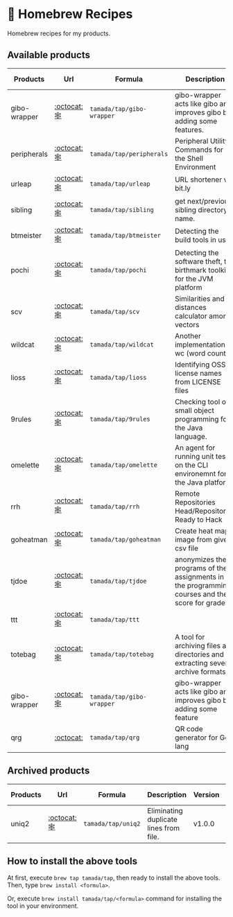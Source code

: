 # :beer: Homebrew Recipes

Homebrew recipes for my products.

## Available products

| Products | Url | Formula | Description | Version | Release date |
|----------|-----|---------|-------------|---------|--------------|
| gibo-wrapper | [:octocat:](https://github.com/tamada/gibo-wrapper)[:spider_web:](https://tamada.github.io/tamada/gibo-wrapper/)| `tamada/tap/gibo-wrapper` | gibo-wrapper acts like gibo and improves gibo by adding some features. |v0.8.1 | 2024-05-07 |
| peripherals | [:octocat:](https://github.com/tamada/peripherals)[:spider_web:](https://tamada.github.io/peripherals/)| `tamada/tap/peripherals` | Peripheral Utility Commands for the Shell Environment |v1.0.1 | 2023-08-05 |
| urleap | [:octocat:](https://github.com/tamada/urleap)[:spider_web:](https://tamada.github.io/urleap/)| `tamada/tap/urleap` | URL shortener via bit.ly |v0.2.5 | 2023-07-15 |
| sibling | [:octocat:](https://github.com/tamada/sibling)[:spider_web:](https://tamada.github.io/sibling/)| `tamada/tap/sibling` | get next/previous sibling directory name. |v1.3.0 | 2023-06-22 |
| btmeister | [:octocat:](https://github.com/tamada/btmeister)[:spider_web:](https://tamada.github.io/tamada/btmeister/)| `tamada/tap/btmeister` | Detecting the build tools in use |v0.5.0 | 2022-06-20 |
| pochi | [:octocat:](https://github.com/tamada/pochi)[:spider_web:](https://tamada.github.io/pochi/)| `tamada/tap/pochi` | Detecting the software theft, the birthmark toolkit for the JVM platform |v2.6.0 | 2021-12-13 |
| scv | [:octocat:](https://github.com/tamada/scv)[:spider_web:](https://tamada.github.io/scv/)| `tamada/tap/scv` | Similarities and distances calculator among vectors |v1.0.0 | 2021-07-12 |
| wildcat | [:octocat:](https://github.com/tamada/wildcat)[:spider_web:](https://tamada.github.io/wildcat/)| `tamada/tap/wildcat` | Another implementation of wc (word count) |v1.2.0 | 2021-04-28 |
| lioss | [:octocat:](https://github.com/tamada/lioss)[:spider_web:](https://tamada.github.io/lioss/)| `tamada/tap/lioss` | Identifying OSS license names from LICENSE files |v1.0.0 | 2020-10-31 |
| 9rules | [:octocat:](https://github.com/tamada/9rules)[:spider_web:](https://tamada.github.io/9rules/)| `tamada/tap/9rules` | Checking tool of small object programming for the Java language. |v1.1.1 | 2020-09-23 |
| omelette | [:octocat:](https://github.com/tamada/omelette)[:spider_web:](https://tamada.github.io/omelette/)| `tamada/tap/omelette` | An agent for running unit tests on the CLI environemnt for the Java platform |v1.1.1 | 2020-07-17 |
| rrh | [:octocat:](https://github.com/tamada/rrh)[:spider_web:](https://tamada.github.io/rrh/)| `tamada/tap/rrh` | Remote Repositories Head/Repositories Ready to Hack |v1.2.0 | 2020-04-24 |
| goheatman | [:octocat:](https://github.com/tamada/goheatman)[:spider_web:](https://tamada.github.io/goheatman/)| `tamada/tap/goheatman` | Create heat map image from given csv file |v1.0.1 | 2020-03-08 |
| tjdoe | [:octocat:](https://github.com/tamada/tjdoe)[:spider_web:](https://tamada.github.io/tjdoe/)| `tamada/tap/tjdoe` | anonymizes the programs of the assignments in the programming courses and their score for grades. |v1.0.0 | 2019-12-26 |
| ttt | [:octocat:](https://github.com/tamada/ttt)[:spider_web:](https://tamada.github.io/ttt/)| `tamada/tap/ttt` |  |v1.0.0 | 2019-11-06 |
| totebag | [:octocat:](https://github.com/tamada/totebag)[:spider_web:](https://tamada.github.io/tamada/totebag/)| `tamada/tap/totebag` | A tool for archiving files and directories and extracting several archive formats. || |
| gibo-wrapper | [:octocat:](https://github.com/tamada/gibo-wrapper)[:spider_web:](https://github.com/tamada/gibo-wrapper/)| `tamada/tap/gibo-wrapper` | gibo-wrapper acts like gibo and improves gibo by adding some feature || |
| qrg | [:octocat:](https://github.com/tamada/qrg)| `tamada/tap/qrg` | QR code generator for Go lang || |

## Archived products

| Products | Url | Formula | Description | Version | Release date |
|----------|-----|---------|-------------|---------|--------------|
| uniq2    | [:octocat:]() [:spider_web:](https://tamada.github.io/uniq2/) | `tamada/tap/uniq2` | Eliminating duplicate lines from file. | v1.0.0 | 2019-11-06 |

## How to install the above tools

At first, execute `brew tap tamada/tap`, then ready to install the above tools.
Then, type `brew install <formula>`.

Or, execute `brew install tamada/tap/<formula>` command for installing the tool in your environment.
